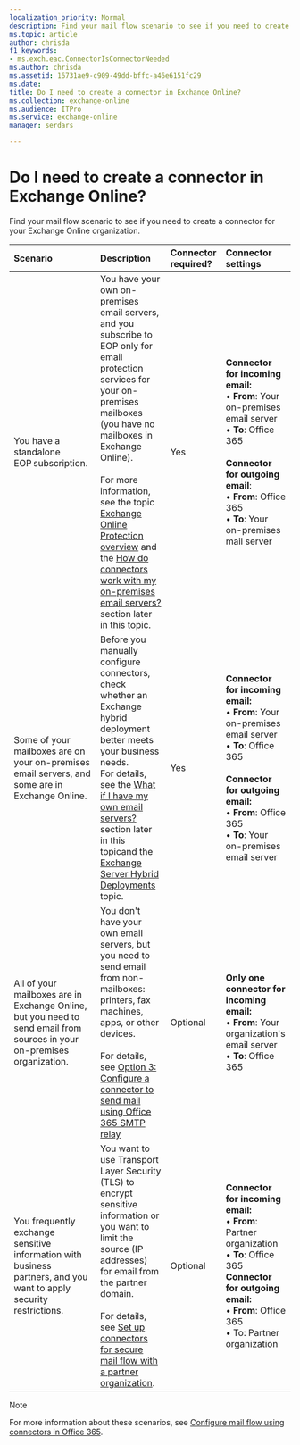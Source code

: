 ```yaml
---
localization_priority: Normal
description: Find your mail flow scenario to see if you need to create a connector for your Exchange Online or Exchange Online Protection organization.
ms.topic: article
author: chrisda
f1_keywords:
- ms.exch.eac.ConnectorIsConnectorNeeded
ms.author: chrisda
ms.assetid: 16731ae9-c909-49dd-bffc-a46e6151fc29
ms.date: 
title: Do I need to create a connector in Exchange Online?
ms.collection: exchange-online
ms.audience: ITPro
ms.service: exchange-online
manager: serdars

---
```


# Do I need to create a connector in Exchange Online?

Find your mail flow scenario to see if you need to create a connector for your Exchange Online organization.

|**Scenario**|**Description**|**Connector required?**|**Connector settings**|
|:-----|:-----|:-----|:-----|
|You have a standalone EOP subscription.|You have your own on-premises email servers, and you subscribe to EOP only for email protection services for your on-premises mailboxes (you have no mailboxes in Exchange Online). <br/><br/> For more information, see the topic [Exchange Online Protection overview](https://docs.microsoft.com/office365/securitycompliance/eop/exchange-online-protection-overview) and the [How do connectors work with my on-premises email servers?](#how-do-connectors-in-exchange-online-or-eop-work-with-my-on-premises-email-servers) section later in this topic.|Yes|**Connector for incoming email:** <br/>• **From**: Your on-premises email server <br/>• **To**: Office 365<br/><br/> **Connector for outgoing email**: <br/>• **From**: Office 365 <br/>• **To**: Your on-premises mail server|
|Some of your mailboxes are on your on-premises email servers, and some are in Exchange Online.|Before you manually configure connectors, check whether an Exchange hybrid deployment better meets your business needs. <br/> For details, see the [What if I have my own email servers?](#what-if-i-have-my-own-email-servers) section later in this topicand the [Exchange Server Hybrid Deployments](https://technet.microsoft.com/library/59e32000-4fcf-417f-a491-f1d8f9aeef9b.aspx) topic.|Yes|**Connector for incoming email:** <br/>• **From**: Your on-premises email server <br/>• **To**: Office 365<br/><br/> **Connector for outgoing email:** <br/>• **From**: Office 365 <br/>• **To**: Your on-premises email server|
|All of your mailboxes are in Exchange Online, but you need to send email from sources in your on-premises organization.|You don't have your own email servers, but you need to send email from non-mailboxes: printers, fax machines, apps, or other devices. <br/><br/> For details, see [Option 3: Configure a connector to send mail using Office 365 SMTP relay](../how-to-set-up-a-multifunction-device-or-application-to-send-email-using-office-3.md#option-3-configure-a-connector-to-send-mail-using-office-365-smtp-relay)|Optional|**Only one connector for incoming email:** <br/>• **From**: Your organization's email server <br/>• **To**: Office 365|
|You frequently exchange sensitive information with business partners, and you want to apply security restrictions.|You want to use Transport Layer Security (TLS) to encrypt sensitive information or you want to limit the source (IP addresses) for email from the partner domain.<br/><br/> For details, see [Set up connectors for secure mail flow with a partner organization](set-up-connectors-for-secure-mail-flow-with-a-partner.md).|Optional|**Connector for incoming email:** <br/>• **From**: Partner organization <br/>• **To**: Office 365<br/> **Connector for outgoing email:** <br/>• **From**: Office 365 <br/>• To: Partner organization|

> [!NOTE]
> For more information about these scenarios, see [Configure mail flow using connectors in Office 365](use-connectors-to-configure-mail-flow.md).

